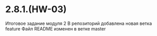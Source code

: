 # 2.8.1.(HW-03)
Итоговое задание модуля 2
В репозиторий добавлена новая ветка feature
Файл README изменен в ветке master